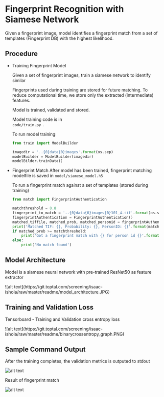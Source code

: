 # Fingerprint Recognition with Siamese Network
Given a fingerprint image, model identifies a fingerprint match from a set of templates (Fingerprint DB) with the highest likelihood.

## Procedure
+ Training Fingerprint  Model<p>
    Given a set of fingerprint images, train a siamese network to identify similar <p>
    Fingerprints used during training are stored for future matching. To reduce computational time, we store only the extracted (intermediate) features. <p>
    Model is trained, validated and stored. <p>
    Model training code is in <code> code/train.py </code>.  <p>
    To run model training <p>
    ```python
    from train import ModelBuilder

    imagedir = '..{0}data{0}images'.format(os.sep)
    modelBuilder = ModelBuilder(imagedir)
    modelBilder.trainData()
    ```
    
    
+ Fingerprint Match
    After model has been trained, fingerprint matching modelfile is saved in <code>model/siamese_model.h5</code><p>
    To run a fingerprint match against a set of templates (stored during training)<p>
    ```python
    from match import FingerprintAuthentication
    
    matchthreshold = 0.8
    fingerprint_to_match = '..{0}data{0}images{0}101_4.tif'.format(os.sep)
    fingerprintAuthentication = FingerprintAuthentication()
    matched_tiffile, matched_prob, matched_personid = fingerprintAuthentication.matchFingerprint(fingerprint_to_match)
    print('Matched TIF: {}, Probability: {}, PersonID: {}'.format(matched_tiffile, matched_prob, matched_personid ))
    if matched_prob >= matchthreshold:
        print('Got a fingerprint match with {} for person id {}'.format(matched_tiffile, matched_personid))
    else:
        print('No match found')
    ```
    
## Model Architecture
Model is a siamese neural network with pre-trained ResNet50 as feature extractor<p>
<p>
![alt text](https://git.toptal.com/screening/isaac-ishola/raw/master/readme/model_architecture.JPG)

## Training and Validation Loss
Tensorboard  - Training and Validation cross entropy loss<p>
<p>
![alt text](https://git.toptal.com/screening/isaac-ishola/raw/master/readme/binarycrossentropy_graph.PNG)

## Sample Command Output
After the training completes, the validation metrics is outputed to stdout <p>
![alt text](https://git.toptal.com/screening/isaac-ishola/raw/master/readme/training_result.PNG)<p>
Result of fingerprint match<p>
![alt text](https://git.toptal.com/screening/isaac-ishola/raw/master/readme/fingerprintmatch_result.PNG)
